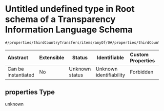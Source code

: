 # Untitled undefined type in Root schema of a Transparency Information Language Schema

```txt
#/properties/thirdCountryTransfers/items/anyOf/0#/properties/thirdCountryTransfers/items/anyOf/0/properties
```




| Abstract            | Extensible | Status         | Identifiable            | Custom Properties | Additional Properties | Access Restrictions | Defined In                                                           |
| :------------------ | ---------- | -------------- | ----------------------- | :---------------- | --------------------- | ------------------- | -------------------------------------------------------------------- |
| Can be instantiated | No         | Unknown status | Unknown identifiability | Forbidden         | Allowed               | none                | [tilt-schema.json\*](../out/tilt-schema.json "open original schema") |

## properties Type

unknown
